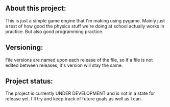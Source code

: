 About this project:
-------------------
This is just a simple game engine that I'm making using pygame. Mainly just a test of how good the physics stuff we're doing at school actually works in practice. But also good programming practice. 

Versioning:
-----------
File versions are named upon each release of the file, so if a file is not edited between releases, it's version will stay the same. 

Project status:
---------------
The project is currently UNDER DEVELOPMENT and is not in a state for release yet. I'll try and keep track of future goals as well as I can. 
